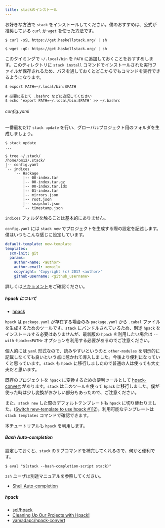 ```yaml
---
title: stackのインストール
---
```


お好きな方法で `stack` をインストールしてください。僕のおすすめは、公式が推奨している `curl` か `wget` を使った方法です。

```shell-session
$ curl -sSL https://get.haskellstack.org/ | sh

$ wget -qO- https://get.haskellstack.org/ | sh
```

このタイミングで `~/.local/bin` を `PATH` に追加しておくことをおすすめします。このディレクトリに `stack install` コマンドでインストールされた実行ファイルが保存されるため、パスを通しておくとどこからでもコマンドを実行できるようになります。

```shell-session
$ export PATH=~/.local/bin:$PATH

# 必要に応じて .bashrc などに追記してください
$ echo 'export PATH=~/.local/bin:$PATH' >> ~/.bashrc
```

###### config.yaml

一番最初だけ `stack update` を行い、グローバルプロジェクト用のフォルダを生成しましょう。

```shell-session
$ stack update
...

$ tree ~/.stack/
/home/bm12/.stack/
|-- config.yaml
`-- indices
    `-- Hackage
        |-- 00-index.tar
        |-- 00-index.tar.gz
        |-- 00-index.tar.idx
        |-- 01-index.tar
        |-- mirrors.json
        |-- root.json
        |-- snapshot.json
        `-- timestamp.json
```

`indices` フォルダを触ることは基本的にありません。

`config.yaml` には `stack new` でプロジェクトを生成する際の設定を記述します。僕はいつもこんな感じに設定しています。

```yaml
default-template: new-template
templates:
  scm-init: git
  params:
    author-name: <author>
    author-email: <email>
    copyright: 'Copyright (c) 2017 <author>'
    github-username: <github_username>
```

詳しくは[ドキュメント](https://github.com/commercialhaskell/stack/blob/master/doc/yaml_configuration.md)をご確認ください。

##### hpack について

- [hpack](https://github.com/sol/hpack)

`hpack` は `package.yaml` が存在する場合のみ `package.yaml` から `.cabal` ファイルを生成するためのツールです。`stack` にバンドルされているため、別途 `hpack` をインストールする必要はありませんが、最新版の `hpack` を利用したい場合は `--with-hpack=<PATH>` オプションを利用する必要があるのでご注意ください。

個人的には `yaml` 形式なので、読みやすいというのと `other-modules` を明示的に記載しなくても良いという点に惹かれて導入しました。今後より便利になっていくと思っています。`stack` も `hpack` に移行しましたので普通の人は使っても大丈夫だと思います。

既存のプロジェクトを `hpack` に変換するための便利ツールとして [hpack-convert](https://github.com/yamadapc/hpack-convert) があります。`stack` はこのツールを使って `hpack` に移行しました。僕が使った時は少し変換がおかしい部分もあったので、ご注意ください。

また、`stack new` した際のデフォルトテンプレートも `hpack` に切り替わりました。([Switch new-template to use hpack #112](https://github.com/commercialhaskell/stack-templates/pull/112))。利用可能なテンプレートは `stack templates` コマンドで確認できます。

本チュートリアルも `hpack` を利用します。

##### Bash Auto-completion
設定しておくと、`stack` のサブコマンドを補完してくれるので、何かと便利です。

```shell-session
$ eval "$(stack --bash-completion-script stack)"
```
`zsh` ユーザは別途マニュアルを参照してください。

- [Shell Auto-completion](https://docs.haskellstack.org/en/stable/shell_autocompletion/)


##### hpack
- [sol/hpack](https://github.com/sol/hpack)
- [Cleaning Up Our Projects with Hpack!](https://mmhaskell.com/blog/2017/7/17/cleaning-up-our-projects-with-hpack)
- [yamadapc/hpack-convert](https://github.com/yamadapc/hpack-convert)
